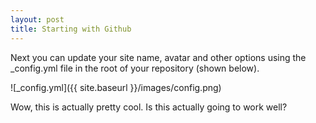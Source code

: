 ```yaml
---
layout: post
title: Starting with Github
---
```


Next you can update your site name, avatar and other options using the _config.yml file in the root of your repository (shown below).

![_config.yml]({{ site.baseurl }}/images/config.png)

Wow, this is actually pretty cool. Is this actually going to work well?
